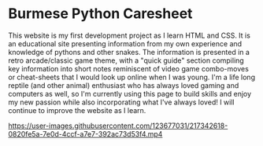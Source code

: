 # Burmese Python Caresheet
This website is my first development project as I learn HTML and CSS. It is an educational site presenting information from my own experience and knowledge of pythons and other snakes. The information is presented in a retro arcade/classic game theme, with a "quick guide" section compiling key information into short notes reminiscent of video game combo-moves or cheat-sheets that I would look up online when I was young. I'm a life long reptile (and other animal) enthusiast who has always loved gaming and computers as well, so I'm currently using this page to build skills and enjoy my new passion while also incorporating what I've always loved! I will continue to improve the website as I learn.


https://user-images.githubusercontent.com/123677031/217342618-0820fe5a-7e0d-4ccf-a7e7-392ac73d53f4.mp4

